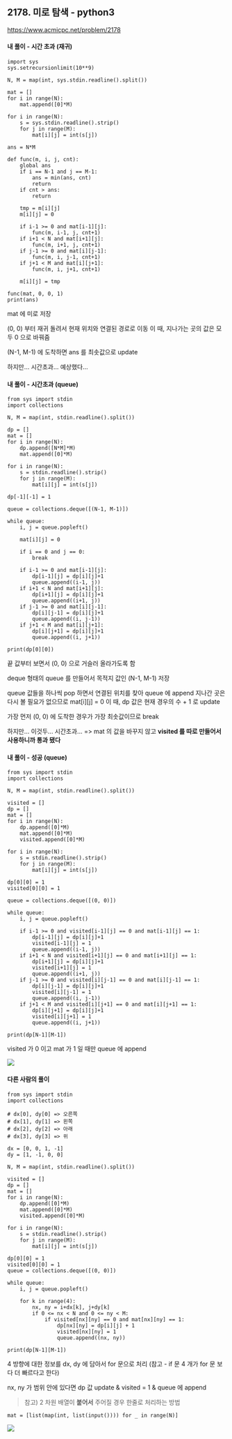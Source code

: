 ## 2178. 미로 탐색 - python3
https://www.acmicpc.net/problem/2178

#### 내 풀이 - 시간 초과 (재귀)
```
import sys
sys.setrecursionlimit(10**9)

N, M = map(int, sys.stdin.readline().split())

mat = []
for i in range(N):
    mat.append([0]*M)

for i in range(N):
    s = sys.stdin.readline().strip()
    for j in range(M):
        mat[i][j] = int(s[j])

ans = N*M

def func(m, i, j, cnt):
    global ans
    if i == N-1 and j == M-1:
        ans = min(ans, cnt)
        return
    if cnt > ans:
        return

    tmp = m[i][j]
    m[i][j] = 0

    if i-1 >= 0 and mat[i-1][j]:
        func(m, i-1, j, cnt+1)
    if i+1 < N and mat[i+1][j]:
        func(m, i+1, j, cnt+1)
    if j-1 >= 0 and mat[i][j-1]:
        func(m, i, j-1, cnt+1)
    if j+1 < M and mat[i][j+1]:
        func(m, i, j+1, cnt+1)
    
    m[i][j] = tmp

func(mat, 0, 0, 1)
print(ans)
```
mat 에 미로 저장

(0, 0) 부터 재귀 돌려서 현재 위치와 연결된 경로로 이동
이 때, 지나가는 곳의 값은 모두 0 으로 바꿔줌

(N-1, M-1) 에 도착하면 ans 를 최솟값으로 update

하지만... 시간초과... 예상했다...

#### 내 풀이 - 시간초과 (queue)
```
from sys import stdin
import collections

N, M = map(int, stdin.readline().split())

dp = []
mat = []
for i in range(N):
    dp.append([N*M]*M)
    mat.append([0]*M)

for i in range(N):
    s = stdin.readline().strip()
    for j in range(M):
        mat[i][j] = int(s[j])

dp[-1][-1] = 1

queue = collections.deque([(N-1, M-1)])

while queue:
    i, j = queue.popleft()

    mat[i][j] = 0

    if i == 0 and j == 0:
        break

    if i-1 >= 0 and mat[i-1][j]:
        dp[i-1][j] = dp[i][j]+1
        queue.append((i-1, j))
    if i+1 < N and mat[i+1][j]:
        dp[i+1][j] = dp[i][j]+1
        queue.append((i+1, j))
    if j-1 >= 0 and mat[i][j-1]:
        dp[i][j-1] = dp[i][j]+1
        queue.append((i, j-1))
    if j+1 < M and mat[i][j+1]:
        dp[i][j+1] = dp[i][j]+1
        queue.append((i, j+1))

print(dp[0][0])
```
끝 값부터 보면서 (0, 0) 으로 거슬러 올라가도록 함

deque 형태의 queue 를 만들어서 목적지 값인 (N-1, M-1) 저장

queue 값들을 하나씩 pop 하면서 연결된 위치를 찾아 queue 에 append
지나간 곳은 다시 볼 필요가 없으므로 mat[i][j] = 0
이 때, dp 값은 현재 경우의 수 + 1 로 update

가장 먼저 (0, 0) 에 도착한 경우가 가장 최솟값이므로 break

하지만... 이것두... 시간초과...
=> mat 의 값을 바꾸지 않고 **visited 를 따로 만들어서 사용하니까 통과 됐다**

#### 내 풀이 - 성공 (queue)
```
from sys import stdin
import collections

N, M = map(int, stdin.readline().split())

visited = []
dp = []
mat = []
for i in range(N):
    dp.append([0]*M)
    mat.append([0]*M)
    visited.append([0]*M)

for i in range(N):
    s = stdin.readline().strip()
    for j in range(M):
        mat[i][j] = int(s[j])

dp[0][0] = 1
visited[0][0] = 1

queue = collections.deque([(0, 0)])

while queue:
    i, j = queue.popleft()

    if i-1 >= 0 and visited[i-1][j] == 0 and mat[i-1][j] == 1:
        dp[i-1][j] = dp[i][j]+1
        visited[i-1][j] = 1
        queue.append((i-1, j))
    if i+1 < N and visited[i+1][j] == 0 and mat[i+1][j] == 1:
        dp[i+1][j] = dp[i][j]+1
        visited[i+1][j] = 1
        queue.append((i+1, j))
    if j-1 >= 0 and visited[i][j-1] == 0 and mat[i][j-1] == 1:
        dp[i][j-1] = dp[i][j]+1
        visited[i][j-1] = 1
        queue.append((i, j-1))
    if j+1 < M and visited[i][j+1] == 0 and mat[i][j+1] == 1:
        dp[i][j+1] = dp[i][j]+1
        visited[i][j+1] = 1
        queue.append((i, j+1))

print(dp[N-1][M-1])
```
visited 가 0 이고 mat 가 1 일 때만 queue 에 append

![](https://images.velog.io/images/jsh5408/post/f5299e93-42ea-4399-a6fe-a09a5838bcaf/image.png)

#### 다른 사람의 풀이
```
from sys import stdin
import collections

# dx[0], dy[0] => 오른쪽
# dx[1], dy[1] => 왼쪽
# dx[2], dy[2] => 아래
# dx[3], dy[3] => 위

dx = [0, 0, 1, -1]
dy = [1, -1, 0, 0]

N, M = map(int, stdin.readline().split())

visited = []
dp = []
mat = []
for i in range(N):
    dp.append([0]*M)
    mat.append([0]*M)
    visited.append([0]*M)

for i in range(N):
    s = stdin.readline().strip()
    for j in range(M):
        mat[i][j] = int(s[j])

dp[0][0] = 1
visited[0][0] = 1
queue = collections.deque([(0, 0)])

while queue:
    i, j = queue.popleft()

    for k in range(4):
        nx, ny = i+dx[k], j+dy[k]
        if 0 <= nx < N and 0 <= ny < M:
            if visited[nx][ny] == 0 and mat[nx][ny] == 1:
                dp[nx][ny] = dp[i][j] + 1
                visited[nx][ny] = 1
                queue.append((nx, ny))

print(dp[N-1][M-1])
```
4 방향에 대한 정보를 dx, dy 에 담아서 for 문으로 처리
(참고 - if 문 4 개가 for 문 보다 더 빠르다고 한다)

nx, ny 가 범위 안에 있다면 dp 값 update & visited = 1 & queue 에 append

> 참고) 2 차원 배열이 **붙어서** 주어질 경우 한줄로 처리하는 방법
```
mat = [list(map(int, list(input()))) for _ in range(N)]
```

![](https://images.velog.io/images/jsh5408/post/b6cef4ea-2ad7-45b0-ab14-d65b29c05520/image.png)